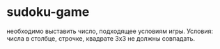 # sudoku-game

необходимо выставить число, подходящее условиям игры.
Условия: числа в столбце, строчке, квадрате 3х3 не должны совпадать.
